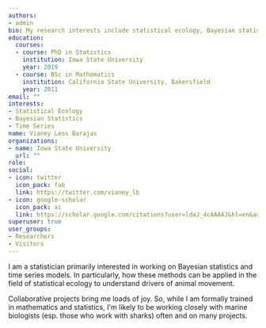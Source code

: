 ```yaml
---
authors:
- admin
bio: My research interests include statistical ecology, Bayesian statistics, time series and state-space models. I collaborate on many shark telemetry projects.
education:
  courses:
  - course: PhD in Statistics
    institution: Iowa State University
    year: 2019
  - course: BSc in Mathematics
    institution: California State University, Bakersfield
    year: 2011
email: ""
interests:
- Statistical Ecology
- Bayesian Statistics
- Time Series
name: Vianey Leos Barajas 
organizations:
- name: Iowa State University
  url: ""
role: 
social:
- icon: twitter
  icon_pack: fab
  link: https://twitter.com/vianey_lb
- icon: google-scholar
  icon_pack: ai
  link: https://scholar.google.com/citations?user=ldaJ_4cAAAAJ&hl=en&authuser=1
superuser: true
user_groups:
- Researchers
- Visitors
---
```


I am a statistician primarily interested in working on Bayesian statistics and time series models. In particularly, how these methods can be applied in the field of statistical ecology to understand drivers of animal movement. 

Collaborative projects bring me loads of joy. So, while I am formally trained in mathematics and statistics, I'm likely to be working closely with marine biologists (esp. those who work with sharks) often and on many projects. 
